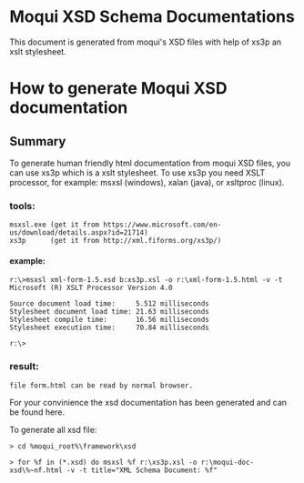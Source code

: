 # Moqui XSD Schema Documentations

This document is generated from moqui's XSD files with help of xs3p an xslt stylesheet.


# How to generate Moqui XSD documentation

## Summary
To generate human friendly html documentation from moqui XSD files, you can use xs3p which is a xslt stylesheet. To use xs3p you need XSLT processor, for example: msxsl (windows), xalan (java), or xsltproc (linux).

### tools:
    msxsl.exe (get it from https://www.microsoft.com/en-us/download/details.aspx?id=21714)
    xs3p      (get it from http://xml.fiforms.org/xs3p/)
    
#### example:
    r:\>msxsl xml-form-1.5.xsd b:xs3p.xsl -o r:\xml-form-1.5.html -v -t
    Microsoft (R) XSLT Processor Version 4.0
    
    Source document load time:     5.512 milliseconds
    Stylesheet document load time: 21.63 milliseconds
    Stylesheet compile time:       16.56 milliseconds
    Stylesheet execution time:     70.84 milliseconds
    
    r:\>
    
### result:
    file form.html can be read by normal browser.


For your convinience the xsd documentation has been generated and can be found here.

    
To generate all xsd file:
    
    > cd %moqui_root%\framework\xsd

    > for %f in (*.xsd) do msxsl %f r:\xs3p.xsl -o r:\moqui-doc-xsd\%~nf.html -v -t title="XML Schema Document: %f"
    
    
